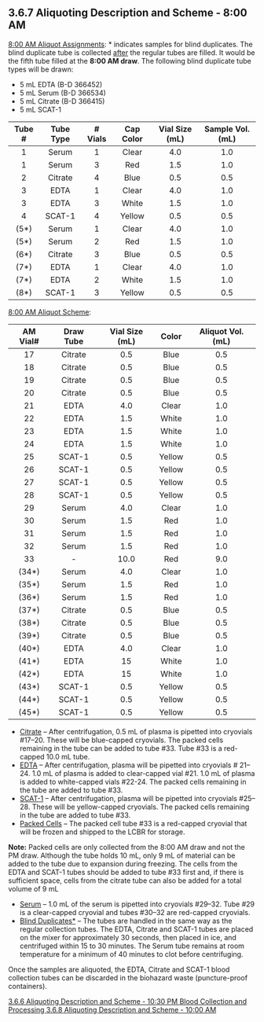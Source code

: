 ## 3.6.7 Aliquoting Description and Scheme - 8:00 AM

<u>8:00 AM Aliquot Assignments</u>: * indicates samples for blind duplicates.  The blind duplicate tube is collected <u>after</u> the regular tubes are filled.  It would be the fifth tube filled at the **8:00 AM draw**.  The following blind duplicate tube types will be drawn:

* 5 mL EDTA (B-D 366452)
* 5 mL Serum (B-D 366534)
* 5 mL Citrate (B-D 366415)
* 5 mL SCAT-1

| Tube # | Tube Type | # Vials | Cap Color | Vial Size (mL) | Sample Vol. (mL) |
|:------:|:---------:|:-------:|:---------:|:--------------:|:----------------:|
| 1      | Serum     | 1       | Clear     | 4.0            | 1.0              |
| 1      | Serum     | 3       | Red       | 1.5            | 1.0              |
| 2      | Citrate   | 4       | Blue      | 0.5            | 0.5              |
| 3      | EDTA      | 1       | Clear     | 4.0            | 1.0              |
| 3      | EDTA      | 3       | White     | 1.5            | 1.0              |
| 4      | SCAT-1    | 4       | Yellow    | 0.5            | 0.5              |
| (5*)   | Serum     | 1       | Clear     | 4.0            | 1.0              |
| (5*)   | Serum     | 2       | Red       | 1.5            | 1.0              |
| (6*)   | Citrate   | 3       | Blue      | 0.5            | 0.5              |
| (7*)   | EDTA      | 1       | Clear     | 4.0            | 1.0              |
| (7*)   | EDTA      | 2       | White     | 1.5            | 1.0              |
| (8*)   | SCAT-1    | 3       | Yellow    | 0.5            | 0.5              |

<u>8:00 AM Aliquot Scheme</u>:

| AM Vial# | Draw Tube | Vial Size (mL) | Color  | Aliquot Vol. (mL) |
|:--------:|:---------:|:--------------:|:------:|:-----------------:|
| 17       | Citrate   | 0.5            | Blue   | 0.5               |
| 18       | Citrate   | 0.5            | Blue   | 0.5               |
| 19       | Citrate   | 0.5            | Blue   | 0.5               |
| 20       | Citrate   | 0.5            | Blue   | 0.5               |
| 21       | EDTA      | 4.0            | Clear  | 1.0               |
| 22       | EDTA      | 1.5            | White  | 1.0               |
| 23       | EDTA      | 1.5            | White  | 1.0               |
| 24       | EDTA      | 1.5            | White  | 1.0               |
| 25       | SCAT-1    | 0.5            | Yellow | 0.5               |
| 26       | SCAT-1    | 0.5            | Yellow | 0.5               |
| 27       | SCAT-1    | 0.5            | Yellow | 0.5               |
| 28       | SCAT-1    | 0.5            | Yellow | 0.5               |
| 29       | Serum     | 4.0            | Clear  | 1.0               |
| 30       | Serum     | 1.5            | Red    | 1.0               |
| 31       | Serum     | 1.5            | Red    | 1.0               |
| 32       | Serum     | 1.5            | Red    | 1.0               |
| 33       | -         | 10.0           | Red    | 9.0               |
| (34*)    | Serum     | 4.0            | Clear  | 1.0               |
| (35*)    | Serum     | 1.5            | Red    | 1.0               |
| (36*)    | Serum     | 1.5            | Red    | 1.0               |
| (37*)    | Citrate   | 0.5            | Blue   | 0.5               |
| (38*)    | Citrate   | 0.5            | Blue   | 0.5               |
| (39*)    | Citrate   | 0.5            | Blue   | 0.5               |
| (40*)    | EDTA      | 4.0            | Clear  | 1.0               |
| (41*)    | EDTA      | 15             | White  | 1.0               |
| (42*)    | EDTA      | 15             | White  | 1.0               |
| (43*)    | SCAT-1    | 0.5            | Yellow | 0.5               |
| (44*)    | SCAT-1    | 0.5            | Yellow | 0.5               |
| (45*)    | SCAT-1    | 0.5            | Yellow | 0.5               |

* <u>Citrate</u> – After centrifugation, 0.5 mL of plasma is pipetted into cryovials #17–20.  These will be blue-capped cryovials.  The packed cells remaining in the tube can be added to tube #33.  Tube #33 is a red-capped 10.0 mL tube.
* <u>EDTA</u> – After centrifugation, plasma will be pipetted into cryovials # 21–24.  1.0 mL of plasma is added to clear-capped vial #21.  1.0 mL of plasma is added to white-capped vials #22-24.  The packed cells remaining in the tube are added to tube #33.
* <u>SCAT-1</u> – After centrifugation, plasma will be pipetted into cryovials #25–28.  These will be yellow-capped cryovials.  The packed cells remaining in the tube are added to tube #33.
* <u>Packed Cells</u> – The packed cell tube #33 is a red-capped cryovial that will be frozen and shipped to the LCBR for storage.

<div class="bs-callout bs-callout-info">
  <p>
    <strong>Note:</strong>
    Packed cells are only collected from the 8:00 AM draw and not the PM draw.  Although the tube holds 10 mL, only 9 mL of material can be added to the tube due to expansion during freezing.  The cells from the EDTA and SCAT-1 tubes should be added to tube #33 first and, if there is sufficient space, cells from the citrate tube can also be added for a total volume of 9 mL
  </p>
</div>

* <u>Serum</u> – 1.0 mL of the serum is pipetted into cryovials #29–32.  Tube #29 is a clear-capped cryovial and tubes #30–32 are red-capped cryovials.
* <u>Blind Duplicates*</u> – The tubes are handled in the same way as the regular collection tubes. The EDTA, Citrate and SCAT-1 tubes are placed on the mixer for approximately 30 seconds, then placed in ice, and centrifuged within 15 to 30 minutes. The Serum tube remains at room temperature for a minimum of 40 minutes to clot before centrifuging.

Once the samples are aliquoted, the EDTA, Citrate and SCAT-1 blood collection tubes can be discarded in the biohazard waste (puncture-proof containers).


<div class="center">
<div class="btn-group">
  <a href=":pages_path:/manuals/blood-collection-processing/3-06-06-aliquoting-description-1030PM.md" class="btn btn-default">
    <span class="glyphicon glyphicon-chevron-left"></span>
    3.6.6 Aliquoting Description and Scheme - 10:30 PM
  </a>

  <a href=":pages_path:/manuals/blood-collection-processing" class="btn btn-default">
    <span class="glyphicon glyphicon-chevron-up"></span>
    Blood Collection and Processing
  </a>

  <a href=":pages_path:/manuals/blood-collection-processing/3-06-08-aliquoting-description-1000AM.md" class="btn btn-success">
    3.6.8 Aliquoting Description and Scheme - 10:00 AM
    <span class="glyphicon glyphicon-chevron-right"></span>
  </a>
</div>
</div>
